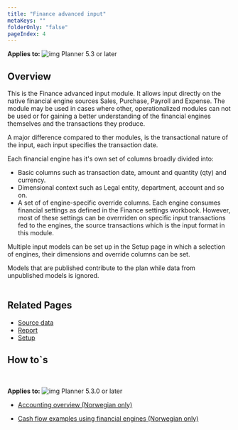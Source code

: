 ```yaml
---
title: "Finance advanced input"
metaKeys: ""
folderOnly: "false"
pageIndex: 4
---
```


**Applies to:** ![img](https://profitbasedocs.blob.core.windows.net/icons/yes-icon.png) Planner 5.3 or later

## Overview
This is the Finance advanced input module. It allows input directly on the native financial engine sources Sales, Purchase, Payroll and Expense. The module may be used in cases where other, operationalized modules can not be used or for gaining a better understanding of the financial engines themselves and the transactions they produce.<br/>

A major difference compared to ther modules, is the transactional nature of the input, each input specifies the transaction date.<br/>

Each financial engine has it's own set of columns broadly divided into:

- Basic columns such as transaction date, amount and quantity (qty) and currency.<br/>
- Dimensional context such as Legal entity, department, account and so on.<br/>
- A set of of engine-specific override columns. Each engine consumes financial settings as defined in the Finance settings workbook. However, most of these settings can be overrriden on specific input transactions fed to the engines, the source transactions which is the input format in this module.<br/>

Multiple input models can be set up in the Setup page in which a selection of engines, their dimensions and override columns can be set.<br/>

Models that are published contribute to the plan while data from unpublished models is ignored.<br/>
<br/>

## Related Pages
-  [Source data](finance-native/input-data)<br/>
-  [Report](finance-native/report)<br/>
-  [Setup](finance-native/setup)<br/>

## How to`s

<br/>

**Applies to:** ![img](https://profitbasedocs.blob.core.windows.net/icons/yes-icon.png) Planner 5.3.0 or later

-  [Accounting overview (Norwegian only)](https://profitbasedocs.blob.core.windows.net/enduserhelp/files/V5.3/Profitbase%20-%20Grunnleggende%20om%20bokf%C3%B8ring.pdf)<br/>

-  [Cash flow examples using financial engines (Norwegian only)](https://profitbasedocs.blob.core.windows.net/enduserhelp/files/V5.3/Profitbase%20-%20Kontantstr%C3%B8m%20med%20Planner.pdf)<br/>

<br/>


